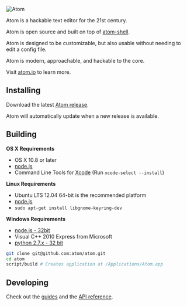 ![Atom](https://cloud.githubusercontent.com/assets/72919/2874231/3af1db48-d3dd-11e3-98dc-6066f8bc766f.png)

Atom is a hackable text editor for the 21st century.

Atom is open source and built on top of [atom-shell](http://github.com/atom/atom-shell).

Atom is designed to be customizable, but also usable without needing to edit a config file.

Atom is modern, approachable, and hackable to the core.

Visit [atom.io](http://atom.io) to learn more.

## Installing

Download the latest [Atom release](https://github.com/atom/atom/releases/latest).

Atom will automatically update when a new release is available.

## Building


**OS X Requirements**
  * OS X 10.8 or later
  * [node.js](http://nodejs.org/)
  * Command Line Tools for [Xcode](https://developer.apple.com/xcode/downloads/) (Run `xcode-select --install`)

**Linux Requirements**
  * Ubuntu LTS 12.04 64-bit is the recommended platform
  * [node.js](http://nodejs.org/)
  * `sudo apt-get install libgnome-keyring-dev`

**Windows Requirements**
  * [node.js - 32bit](http://nodejs.org/)
  * Visual C++ 2010 Express from Microsoft
  * [python 2.7.x - 32 bit](http://python.org)

```sh
git clone git@github.com:atom/atom.git
cd atom
script/build # Creates application at /Applications/Atom.app
```

## Developing
Check out the [guides](https://atom.io/docs/latest) and the [API reference](atom.io/docs/api).
